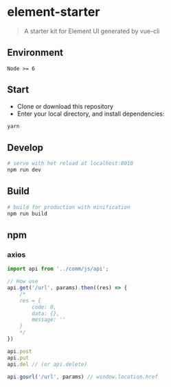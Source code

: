 # element-starter

> A starter kit for Element UI generated by vue-cli

## Environment

`Node >= 6`

## Start

 - Clone or download this repository
 - Enter your local directory, and install dependencies:

``` bash
yarn
```

## Develop

``` bash
# serve with hot reload at localhost:8010
npm run dev
```

## Build

``` bash
# build for production with minification
npm run build
```

## npm

### axios

```js
import api from '../comm/js/api';

// How use
api.get('/url', params).then((res) => {
	/*
	res = {
		code: 0,
		data: {},
		message: ''
	}
	*/
})

api.post
api.put
api.del // (or api.delete)

api.gourl('/url', params) // window.location.href
```